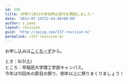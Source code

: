 ```yaml
---
id: 245
title: XP祭り2011の参加申込受付を開始しました！
date: '2011-07-14T22:44:46+00:00'
author: s_yano
layout: revision
guid: 'http://xpjug.com/237-revision-6/'
permalink: /237-revision-6/
---
```


お申し込みは[こくちーず](http://kokucheese.com/event/index/14347/)から。

とき：9/3(土)  
ところ：早稲田大学理工学部キャンパス。  
今年は10回めの節目の祭り、例年以上に祭りまくりましょう！